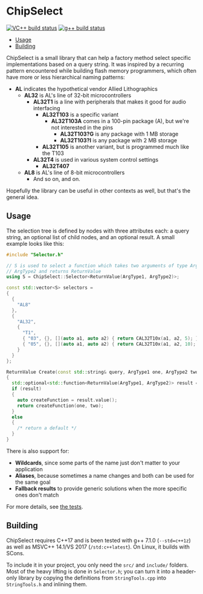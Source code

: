 # ChipSelect 
[![VC++ build status](https://ci.appveyor.com/api/projects/status/v1rdc1q026lc2vf6?svg=true)](https://ci.appveyor.com/project/barometz/chipselect) 
[![g++ build status](https://travis-ci.org/barometz/ChipSelect.svg?branch=master)](https://travis-ci.org/barometz/ChipSelect)

* [Usage](README.md#usage)
* [Building](README.md#building)

ChipSelect is a small library that can help a factory method select specific implementations based on a query string. It was inspired by a recurring pattern encountered while building flash memory programmers, which often have more or less hierarchical naming patterns:

* **AL** indicates the hypothetical vendor Allied Lithographics
  * **AL32** is AL's line of 32-bit microcontrollers
    * **AL32T1** is a line with peripherals that makes it good for audio interfacing
      * **AL32T103** is a specific variant
        * **AL32T103A** comes in a 100-pin package (A), but we're not interested in the pins
          * **AL32T103?G** is any package with 1 MB storage
          * **AL32T103?I** is any package with 2 MB storage
      * **AL32T105** is another variant, but is programmed much like the T103
    * **AL32T4** is used in various system control settings
      * **AL32T407**
  * **AL8** is AL's line of 8-bit microcontrollers
    * And so on, and on.

Hopefully the library can be useful in other contexts as well, but that's the general idea.

## Usage
The selection tree is defined by nodes with three attributes each: a query string, an optional list of child nodes, and an optional result. A small example looks like this:

```C++
#include "Selector.h"

// S is used to select a function which takes two arguments of type ArgType1 and 
// ArgType2 and returns ReturnValue
using S = ChipSelect::Selector<ReturnValue(ArgType1, ArgType2)>;

const std::vector<S> selectors = 
{
  {
    "AL8"
  },
  {
    "AL32",
    {
      "T1",
      { "03", {}, [](auto a1, auto a2) { return CAL32T10x(a1, a2, 5); } },
      { "05", {}, [](auto a1, auto a2) { return CAL32T10x(a1, a2, 10); } }
    }
  }
};

ReturnValue Create(const std::string& query, ArgType1 one, ArgType2 two)
{
  std::optional<std::function<ReturnValue(ArgType1, ArgType2)> result = S::Parse(query);
  if (result)
  {
    auto createFunction = result.value();
    return createFunction(one, two);
  }
  else
  {
    /* return a default */
  }
}
```

There is also support for:
* **Wildcards**, since some parts of the name just don't matter to your application
* **Aliases**, because sometimes a name changes and both can be used for the same goal
* **Fallback results** to provide generic solutions when the more specific ones don't match

For more details, see [the tests](test/Populated.cpp).

## Building
ChipSelect requires C++17 and is been tested with g++ 7.1.0 (`--std=c++1z`) as well as MSVC++ 14.1/VS 2017 (`/std:c++latest`). On Linux, it builds with SCons.

To include it in your project, you only need the `src/` and `include/` folders. Most of the heavy lifting is done in `Selector.h`; you can  turn it into a header-only library by copying the definitions from `StringTools.cpp` into `StringTools.h` and inlining them.
